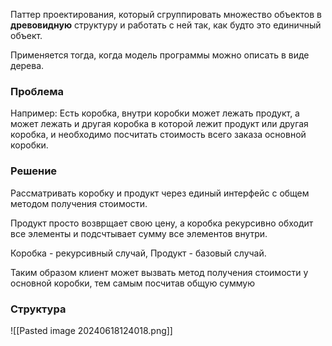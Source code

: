 Паттер проектирования, который сгруппировать множество объектов в **древовидную** структуру и работать с ней так, как будто это единичный объект.

Применяется тогда, когда модель программы можно описать в виде дерева.

### Проблема

Например: Есть коробка, внутри коробки может лежать продукт, а может лежать и другая коробка в которой лежит продукт или другая коробка, и необходимо посчитать стоимость всего заказа основной коробки.


### Решение
Рассматривать коробку и продукт через единый интерфейс с общем методом получения стоимости.

Продукт просто возврщает свою цену, а коробка рекурсивно обходит все элементы и подсчтывает сумму все элементов внутри.

Коробка - рекурсивный случай, Продукт - базовый случай.

Таким образом клиент может вызвать метод получения стоимости у основной коробки, тем самым посчитав общую суммую


### Структура
![[Pasted image 20240618124018.png]]